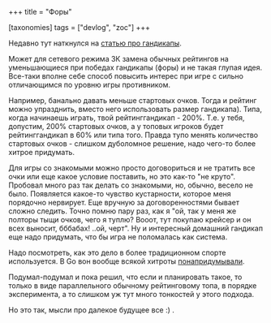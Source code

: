 +++
title = "Форы"

[taxonomies]
tags = ["devlog", "zoc"]
+++

Недавно тут наткнулся на
[статью про гандикапы](http://www.progamer.ru/dev/handicaps.htm).

Может для сетевого режима ЗК замена обычных рейтингов на уменьшающиеся
при победах гандикапы (форы) и не такая глупая идея. Все-таки вполне
себе способ повысить интерес при игре с сильно отличающимся по уровню
игры противником.

Например, банально давать меньше стартовых очков. Тогда и рейтинг можно
упразднить, вместо него использовать размер гандикапа). Типа, когда
начинаешь играть, твой рейтинггандикап - 200%. Т.е. у тебя, допустим,
200% стартовых очков, а у топовых игроков будет рейтинггандикап в 60%
или типа того. Правда тупо менять количество стартовых очков - слишком
дуболомное решение, надо чего-то более хитрое придумать.

Для игры со знакомыми можно просто договориться и не тратить все очки
или еще какое условие поставить, но это как-то "не круто". Пробовал
много раз так делать со знакомыми, но, обычно, весело не было.
Появляется какое-то чувство кустарности, которое меня порядочно
нервирует. Еще вручную за договоренностями бывает сложно следить. Точно
помню пару раз, как я "ой, так у меня же полторы тыщи очков, чего я
туплю? Вооот, тут покупаю крейсер и он всех выносит, бббабах! ..ой,
черт". Ну и интересный домашний гандикап еще надо придумать, что бы игра
не поломалась как система.

Надо посмотреть, как это дело в более традиционном спорте используется.
В Go вон вообще всякой хитроты
[понапридумывали](https://ru.wikipedia.org/wiki/%D0%A4%D0%BE%D1%80%D0%B0#.D0.A4.D0.BE.D1.80.D0.B0_.D0.B2_.D0.B3.D0.BE).

Подумал-подумал и пока решил, что если и планировать такое, то только в
виде параллельного обычному рейтинговому топа, в порядке эксперимента, а
то слишком уж тут много тонкостей у этого подхода.

Но это так, мысли про далекое будущее все :) .

